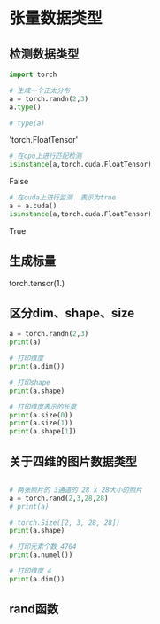 # 张量数据类型

## 检测数据类型

```py
import torch

# 生成一个正太分布
a = torch.randn(2,3)
a.type()

# type(a)

```

'torch.FloatTensor'

```py
# 在cpu上进行匹配检测
isinstance(a,torch.cuda.FloatTensor)
```

False

```py
# 在cuda上进行监测  表示为true
a = a.cuda()
isinstance(a,torch.cuda.FloatTensor)
```

True

## 生成标量

torch.tensor(1.)


## 区分dim、shape、size

```py
a = torch.randn(2,3)
print(a)

# 打印维度
print(a.dim())

# 打印shape
print(a.shape)

# 打印维度表示的长度
print(a.size(0))
print(a.size(1))
print(a.shape[1])
```


## 关于四维的图片数据类型

```py

# 两张照片的 3通道的 28 x 28大小的照片
a = torch.rand(2,3,28,28)
# print(a)

# torch.Size([2, 3, 28, 28])
print(a.shape)

# 打印元素个数 4704
print(a.numel())

# 打印维度 4
print(a.dim())
```

## rand函数
